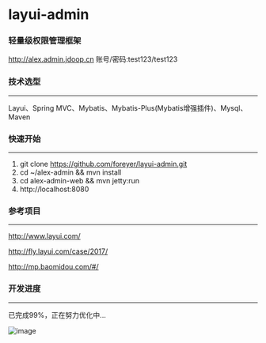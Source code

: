 # layui-admin
### 轻量级权限管理框架
http://alex.admin.jdoop.cn
账号/密码:test123/test123

### 技术选型
-------------
Layui、Spring MVC、Mybatis、Mybatis-Plus(Mybatis增强插件)、Mysql、Maven

### 快速开始
-------------
1. git clone https://github.com/foreyer/layui-admin.git
2. cd ~/alex-admin && mvn install
3. cd alex-admin-web && mvn jetty:run
4. http://localhost:8080

### 参考项目
-------------
http://www.layui.com/

http://fly.layui.com/case/2017/

http://mp.baomidou.com/#/

### 开发进度
-------------
已完成99%，正在努力优化中...

![image](https://github.com/foreyer/layui-admin/blob/master/imgs/p1.png)
